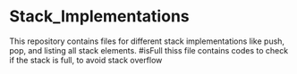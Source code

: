 # Stack_Implementations
This repository contains files for different stack implementations like push, pop, and listing all stack elements.
#isFull
thiss file contains codes to check if the stack is full, to avoid stack overflow
